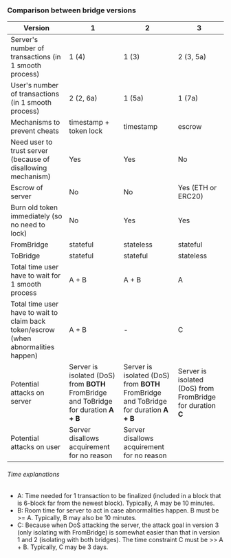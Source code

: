 ### Comparison between bridge versions

| Version | 1 | 2 | 3 |
| ------------------------------------------------------------ | --------- | --------- | ------------------ |
| Server's number of transactions (in 1 smooth process) | 1 (4) | 1 (3) | 2 (3, 5a) |
| User's number of transactions (in 1 smooth process) | 2 (2, 6a) | 1 (5a) | 1 (7a) |
| Mechanisms to prevent cheats | timestamp + token lock | timestamp | escrow |
| Need user to trust server (because of disallowing mechanism) | Yes | Yes | No |
| Escrow of server | No | No | Yes (ETH or ERC20) |
| Burn old token immediately (so no need to lock) | No | Yes | Yes |
| FromBridge | stateful | stateless | stateful |
| ToBridge | stateful | stateful | stateless |
| Total time user have to wait for 1 smooth process | A + B | A + B | A |
| Total time user have to wait to claim back token/escrow (when abnormalities happen) | A + B | - | C |
| Potential attacks on server | Server is isolated (DoS) from **BOTH** FromBridge and ToBridge for duration **A + B** | Server is isolated (DoS) from **BOTH** FromBridge and ToBridge for duration **A + B** | Server is isolated (DoS) from FromBridge for duration **C** |
| Potential attacks on user | Server disallows acquirement for no reason | Server disallows acquirement for no reason |  |

###### Time explanations
- A: Time needed for 1 transaction to be finalized (included in a block that is 6-block far from the newest block). Typically, A may be 10 minutes.
- B: Room time for server to act in case abnormalities happen. B must be >= A. Typically, B may also be 10 minutes.
- C: Because when DoS attacking the server, the attack goal in version 3 (only isolating with FromBridge) is somewhat easier than that in version 1 and 2 (isolating with both bridges). The time constraint C must be >> A + B. Typically, C may be 3 days.